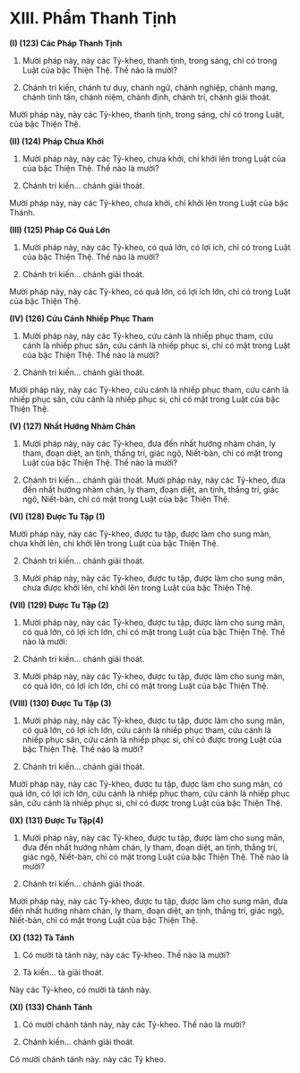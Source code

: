 # XIII. Phẩm Thanh Tịnh

**(I) (123) Các Pháp Thanh Tịnh**

<!--pg-->
1. Mười pháp này, này các Tỷ-kheo, thanh tịnh, trong sáng, chỉ có trong Luật của bậc Thiện Thệ. Thế
nào là mười?

<!--pg-->
2. Chánh tri kiến, chánh tư duy, chánh ngữ, chánh nghiệp, chánh mạng, chánh tinh tấn, chánh niệm,
chánh định, chánh trí, chánh giải thoát.

Mười pháp này, này các Tỷ-kheo, thanh tịnh, trong sáng, chỉ có trong Luật, của bậc Thiện Thệ.

**(II) (124) Pháp Chưa Khởi**

<!--pg-->
1. Mười pháp này, này các Tỷ-kheo, chưa khởi, chỉ khởi lên trong Luật của của bậc Thiện Thệ. Thế nào
là mười?

<!--pg-->
2. Chánh tri kiến... chánh giải thoát.

Mười pháp này, này các Tỷ-kheo, chưa khởi, chỉ khởi lên trong Luật của bậc Thánh.

**(III) (125) Pháp Có Quả Lớn**

<!--pg-->
1. Mười pháp này, này các Tỷ-kheo, có quả lớn, có lợi ích, chỉ có trong Luật của bậc Thiện Thệ. Thế
nào là mười?

<!--pg-->
2. Chánh tri kiến... chánh giải thoát.

Mười pháp này, này các Tỷ-kheo, có quả lớn, có lợi ích lớn, chỉ có trong Luật của bậc Thiện Thệ.

**(IV) (126) Cứu Cánh Nhiếp Phục Tham**

<!--pg-->
1. Mười pháp này, này các Tỷ-kheo, cứu cánh là nhiếp phục tham, cứu cánh là nhiếp phục sân, cứu cánh
là nhiếp phục si, chỉ có mặt trong Luật của bậc Thiện Thệ. Thế nào là mười?

<!--pg-->
2. Chánh tri kiến... chánh giải thoát.

Mười pháp này, này các Tỷ-kheo, cứu cánh là nhiếp phục tham, cứu cánh là nhiếp phục sân, cứu cánh là
nhiếp phục si, chỉ có mặt trong Luật của bậc Thiện Thệ.

**(V) (127) Nhất Hướng Nhàm Chán**

<!--pg-->
1. Mười pháp này, này các Tỷ-kheo, đưa đến nhất hướng nhàm chán, ly tham, đoạn diệt, an tịnh, thắng
trí, giác ngộ, Niết-bàn, chỉ có mặt trong Luật của bậc Thiện Thệ. Thế nào là mười?

<!--pg-->
2. Chánh tri kiến... chánh giải thoát.
Mười pháp này, này các Tỷ-kheo, đưa đến nhất hướng nhàm chán, ly tham, đoạn diệt, an tịnh, thắng trí,
giác ngộ, Niết-bàn, chỉ có mặt trong Luật của bậc Thiện Thệ.

**(VI) (128) Ðược Tu Tập (1)**

Mười pháp này, này các Tỷ-kheo, được tu tập, được làm cho sung mãn, chưa khởi lên, chỉ khởi lên trong
Luật của bậc Thiện Thệ.

<!--pg-->
2. Chánh tri kiến... chánh giải thoát.

<!--pg-->
3. Mười pháp này, này các Tỷ-kheo, được tu tập, được làm cho sung mãn, chưa được khởi lên, chỉ khởi
lên trong Luật của bậc Thiện Thệ.

**(VII) (129) Ðược Tu Tập (2)**

<!--pg-->
1. Mười pháp này, này các Tỷ-kheo, được tu tập, được làm cho sung mãn, có quả lớn, có lợi ích lớn, chỉ
có mặt trong Luật của bậc Thiện Thệ. Thế nào là mười:

<!--pg-->
2. Chánh tri kiến... chánh giải thoát.

<!--pg-->
3. Mười pháp này, này các Tỷ-kheo, được tu tập, được làm cho sung mãn, có quả lớn, có lợi ích lớn, chỉ
có mặt trong Luật của bậc Thiện Thệ.

**(VIII) (130) Ðược Tu Tập (3)**

<!--pg-->
1. Mười pháp này, này các Tỷ-kheo, được tu tập, được làm cho sung mãn, có quả lớn, có lợi ích lớn, cứu
cánh là nhiếp phục tham, cứu cánh là nhiếp phục sân, cứu cánh là nhiếp phục si, chỉ có được trong Luật
của bậc Thiện Thệ. Thế nào là mười?

<!--pg-->
2. Chánh tri kiến... chánh giải thoát.

Mười pháp này, này các Tỷ-kheo, được tu tập, được làm cho sung mãn, có quả lớn, có lợi ích lớn, cứu
cánh là nhiếp phục tham, cứu cánh là nhiếp phục sân, cứu cánh là nhiếp phục si, chỉ có được trong Luật
của bậc Thiện Thệ.

**(IX) (131) Ðược Tu Tập(4)**

<!--pg-->
1. Mười pháp này, này các Tỷ-kheo, được tu tập, được làm cho sung mãn, đưa đến nhất hướng nhàm
chán, ly tham, đoạn diệt, an tịnh, thắng trí, giác ngộ, Niết-bàn, chỉ có mặt trong Luật của bậc Thiện Thệ.
Thế nào là mười?

<!--pg-->
2. Chánh tri kiến... chánh giải thoát.

Mười pháp này, này các Tỷ-kheo, được tu tập, được làm cho sung mãn, đưa đến nhất hướng nhàm chán,
ly tham, đoạn diệt, an tịnh, thắng trí, giác ngộ, Niết-bàn, chỉ có mặt trong Luật của bậc Thiện Thệ.

**(X) (132) Tà Tánh**

<!--pg-->
1. Có mười tà tánh này, này các Tỷ-kheo. Thế nào là mười?
<!--pg-->
2. Tà kiến... tà giải thoát.

Này các Tỷ-kheo, có mười tà tánh này.

**(XI) (133) Chánh Tánh**

<!--pg-->
1. Có mười chánh tánh này, này các Tỷ-kheo. Thế nào là mười?

<!--pg-->
2. Chánh kiến... chánh giải thoát.

Có mười chánh tánh này. này các Tỷ kheo.

